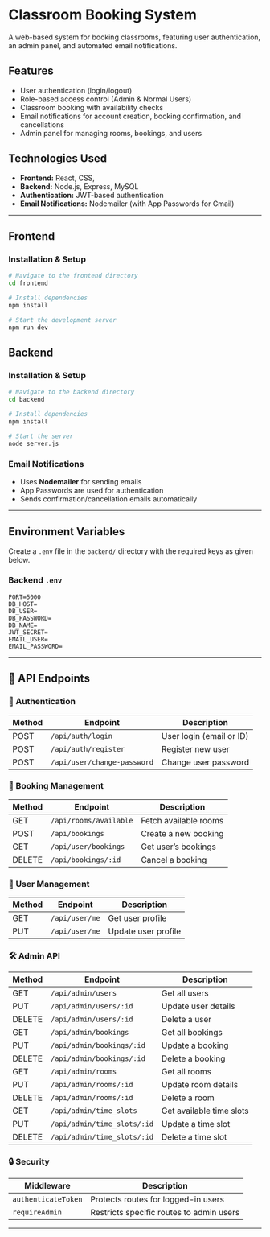 # Classroom Booking System

A web-based system for booking classrooms, featuring user authentication, an admin panel, and automated email notifications.

## Features
- User authentication (login/logout)
- Role-based access control (Admin & Normal Users)
- Classroom booking with availability checks
- Email notifications for account creation, booking confirmation, and cancellations
- Admin panel for managing rooms, bookings, and users

## Technologies Used
- **Frontend:** React, CSS,
- **Backend:** Node.js, Express, MySQL
- **Authentication:** JWT-based authentication
- **Email Notifications:** Nodemailer (with App Passwords for Gmail)

---

## Frontend

### Installation & Setup
```sh
# Navigate to the frontend directory
cd frontend

# Install dependencies
npm install

# Start the development server
npm run dev
```

## Backend

### Installation & Setup
```sh
# Navigate to the backend directory
cd backend

# Install dependencies
npm install

# Start the server
node server.js
```

### Email Notifications
- Uses **Nodemailer** for sending emails
- App Passwords are used for authentication
- Sends confirmation/cancellation emails automatically

---

## Environment Variables
Create a `.env` file in the `backend/` directory with the required keys as given below.


### Backend `.env`
```
PORT=5000
DB_HOST=
DB_USER=
DB_PASSWORD=
DB_NAME=
JWT_SECRET=
EMAIL_USER=
EMAIL_PASSWORD=
```

---
## 🔗 API Endpoints

### 🔑 Authentication
| Method | Endpoint                 | Description              |
|--------|--------------------------|--------------------------|
| POST   | `/api/auth/login`        | User login (email or ID) |
| POST   | `/api/auth/register`     | Register new user       |
| POST   | `/api/user/change-password` | Change user password |

### 📅 Booking Management
| Method | Endpoint                  | Description                  |
|--------|---------------------------|------------------------------|
| GET    | `/api/rooms/available`    | Fetch available rooms       |
| POST   | `/api/bookings`           | Create a new booking        |
| GET    | `/api/user/bookings`      | Get user’s bookings         |
| DELETE | `/api/bookings/:id`       | Cancel a booking            |

### 👤 User Management
| Method | Endpoint               | Description              |
|--------|------------------------|--------------------------|
| GET    | `/api/user/me`         | Get user profile        |
| PUT    | `/api/user/me`         | Update user profile     |

### 🛠️ Admin API
| Method | Endpoint               | Description                      |
|--------|------------------------|----------------------------------|
| GET    | `/api/admin/users`     | Get all users                   |
| PUT    | `/api/admin/users/:id` | Update user details             |
| DELETE | `/api/admin/users/:id` | Delete a user                   |
| GET    | `/api/admin/bookings`  | Get all bookings                |
| PUT    | `/api/admin/bookings/:id` | Update a booking             |
| DELETE | `/api/admin/bookings/:id` | Delete a booking             |
| GET    | `/api/admin/rooms`     | Get all rooms                   |
| PUT    | `/api/admin/rooms/:id` | Update room details             |
| DELETE | `/api/admin/rooms/:id` | Delete a room                   |
| GET    | `/api/admin/time_slots` | Get available time slots       |
| PUT    | `/api/admin/time_slots/:id` | Update a time slot         |
| DELETE | `/api/admin/time_slots/:id` | Delete a time slot         |

### 🔒 Security
| Middleware         | Description                                  |
|--------------------|----------------------------------------------|
| `authenticateToken` | Protects routes for logged-in users        |
| `requireAdmin`     | Restricts specific routes to admin users    |

---


